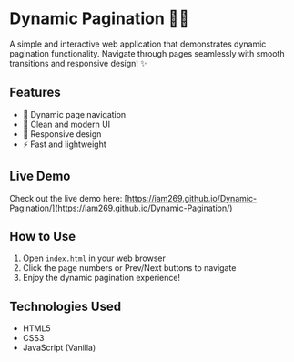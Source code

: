 # Dynamic Pagination 📄🔄

A simple and interactive web application that demonstrates dynamic pagination functionality. Navigate through pages seamlessly with smooth transitions and responsive design! ✨

## Features
- 🔢 Dynamic page navigation
- 🎨 Clean and modern UI
- 📱 Responsive design
- ⚡ Fast and lightweight

## Live Demo
Check out the live demo here: [https://iam269.github.io/Dynamic-Pagination/](https://iam269.github.io/Dynamic-Pagination/)

## How to Use
1. Open `index.html` in your web browser
2. Click the page numbers or Prev/Next buttons to navigate
3. Enjoy the dynamic pagination experience!

## Technologies Used
- HTML5
- CSS3
- JavaScript (Vanilla)